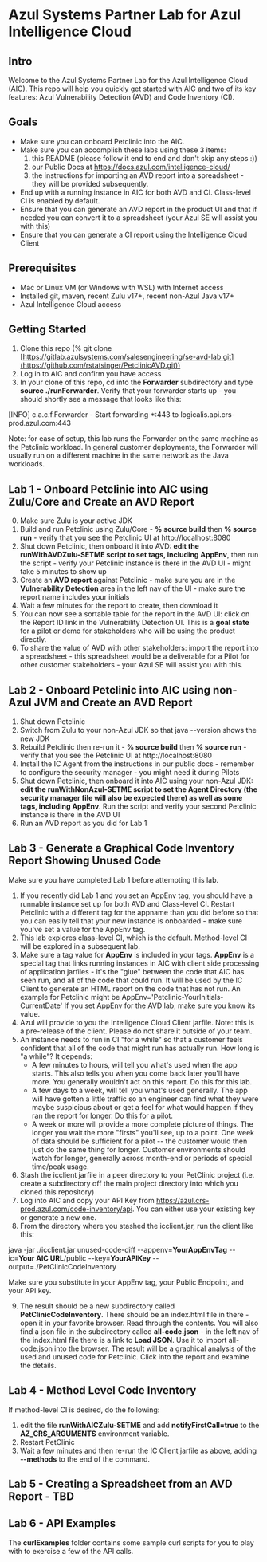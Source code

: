 # Azul Systems Partner Lab for Azul Intelligence Cloud

## Intro

Welcome to the Azul Systems Partner Lab for the Azul Intelligence Cloud (AIC). This repo will help you quickly get started with AIC and two of its key features: Azul Vulnerability Detection (AVD) and Code Inventory (CI).

## Goals

- Make sure you can onboard Petclinic into the AIC.
- Make sure you can accomplish these labs using these 3 items:
    1. this README (please follow it end to end and don't skip any steps :))
    2. our Public Docs at https://docs.azul.com/intelligence-cloud/
    3. the instructions for importing an AVD report into a spreadsheet - they will be provided subsequently.
- End up with a running instance in AIC for both AVD and CI. Class-level CI is enabled by default.
- Ensure that you can generate an AVD report in the product UI and that if needed you can convert it to a spreadsheet (your Azul SE will assist you with this)
- Ensure that you can generate a CI report using the Intelligence Cloud Client

## Prerequisites

- Mac or Linux VM (or Windows with WSL) with Internet access
- Installed git, maven, recent Zulu v17+, recent non-Azul Java v17+
- Azul Intelligence Cloud access

## Getting Started

1. Clone this repo (% git clone [https://gitlab.azulsystems.com/salesengineering/se-avd-lab.git](https://github.com/rstatsinger/PetclinicAVD.git))
2. Log in to AIC and confirm you have access
3. In your clone of this repo, cd into the **Forwarder** subdirectory and type **source ./runForwarder**. Verify that your forwarder starts up - you should shortly see a message that looks like this:

[INFO] c.a.c.f.Forwarder - Start forwarding *:443 to logicalis.api.crs-prod.azul.com:443

Note: for ease of setup, this lab runs the Forwarder on the same machine as the Petclinic workload. In general customer deployments, the Forwarder will usually run on a different machine in the same network as the Java workloads.

## Lab 1 - Onboard Petclinic into AIC using Zulu/Core and Create an AVD Report

0. Make sure Zulu is your active JDK
1. Build and run Petclinic using Zulu/Core - **% source build** then **% source run** -  verify that you see the Petclinic UI at http://localhost:8080
2. Shut down Petclinic, then onboard it into AVD: **edit the **runWithAVDZulu-SETME** script to set tags, including AppEnv**, then run the script - verify your Petclinic instance is there in the AVD UI - might take 5 minutes to show up
3. Create an **AVD report** against Petclinic - make sure you are in the **Vulnerability Detection** area in the left nav of the UI - make sure the report name includes your initials
4. Wait a few minutes for the report to create, then download it
5. You can now see a sortable table for the report in the AVD UI: click on the Report ID link in the Vulnerability Detection UI. This is a **goal state** for a pilot or demo for stakeholders who will be using the product directly.
5. To share the value of AVD with other stakeholders: import the report into a spreadsheet - this spreadsheet would be a deliverable for a Pilot for other customer stakeholders - your Azul SE will assist you with this.

## Lab 2 - Onboard Petclinic into AIC using non-Azul JVM and Create an AVD Report

1. Shut down Petclinic
2. Switch from Zulu to your non-Azul JDK so that java --version shows the new JDK
3. Rebuild Petclinic then re-run it  - **% source build** then **% source run** - verify that you see the Petclinic UI at http://localhost:8080
4. Install the IC Agent from the instructions in our public docs - remember to configure the security manager - you might need it during Pilots
5. Shut down Petclinic, then onboard it into AIC using your non-Azul JDK: **edit the **runWithNonAzul-SETME** script to set the Agent Directory (the security manager file will also be expected there) as well as some tags, including AppEnv**. Run the script and verify your second Petclinic instance is there in the AVD UI
6. Run an AVD report as you did for Lab 1

## Lab 3 - Generate a Graphical Code Inventory Report Showing Unused Code

Make sure you have completed Lab 1 before attempting this lab.

1. If you recently did Lab 1 and you set an AppEnv tag, you should have a runnable instance set up for both AVD and Class-level CI. Restart Petclinic with a different tag for the appname than you did before so that you can easily tell that your new instance is onboarded - make sure you've set a value for the AppEnv tag.
2. This lab explores class-level CI, which is the default. Method-level CI will be explored in a subsequent lab.
3. Make sure a tag value for **AppEnv** is included in your tags. **AppEnv** is a special tag that links running instances in AIC with client side processing of application jarfiles - it's the "glue" between the code that AIC has seen run, and all of the code that could run. It will be used by the IC Client to generate an HTML report on the code that has not run. An example for Petclinic might be AppEnv='Petclinic-YourInitials-CurrentDate' If you set AppEnv for the AVD lab, make sure you know its value.
4. Azul will provide to you the Intelligence Cloud Client jarfile. Note: this is a pre-release of the client. Please do not share it outside of your team.
5. An instance needs to run in CI "for a while" so that a customer feels confident that all of the code that might run has actually run. How long is "a while"? It depends:
    - A few minutes to hours, will tell you what's used when the app starts. This also tells you when you come back later you'll have more. You generally wouldn't act on this report. Do this for this lab.
    - A few days to a week, will tell you what's used generally. The app will have gotten a little traffic so an engineer can find what they were maybe suspicious about or get a feel for what would happen if they ran the report for longer. Do this for a pilot.
    - A week or more will provide a more complete picture of things. The longer you wait the more "firsts" you'll see, up to a point. One week of data should be sufficient for a pilot -- the customer would then just do the same thing for longer. Customer environments should watch for longer, generally across month-end or periods of special time/peak usage.
6. Stash the icclient jarfile in a peer directory to your PetClinic project (i.e. create a subdirectory off the main project directory into which you cloned this repository)
7. Log into AIC and copy your API Key from https://azul.crs-prod.azul.com/code-inventory/api. You can either use your existing key or generate a new one.
8. From the directory where you stashed the icclient.jar, run the client like this:

java -jar ./icclient.jar unused-code-diff --appenv=**YourAppEnvTag** --ic=**Your AIC URL**/public --key=**YourAPIKey** --output=./PetClinicCodeInventory

Make sure you substitute in your AppEnv tag, your Public Endpoint, and your API key.

9. The result should be a new subdirectory called **PetClinicCodeInventory**. There should be an index.html file in there - open it in your favorite browser. Read through the contents. You will also find a json file in the subdirectory called **all-code.json** - in the left nav of the index.html file there is a link to **Load JSON**. Use it to import all-code.json into the browser. The result will be a graphical analysis of the used and unused code for Petclinic. Click into the report and examine the details.

## Lab 4 - Method Level Code Inventory

If method-level CI is desired, do the following:

1. edit the file **runWithAICZulu-SETME** and add **notifyFirstCall=true** to the **AZ_CRS_ARGUMENTS** environment variable.
2. Restart PetClinic
3. Wait a few minutes and then re-run the IC Client jarfile as above, adding **--methods** to the end of the command.

## Lab 5 - Creating a Spreadsheet from an AVD Report - TBD

## Lab 6 - API Examples

The **curlExamples** folder contains some sample curl scripts for you to play with to exercise a few of the API calls.







